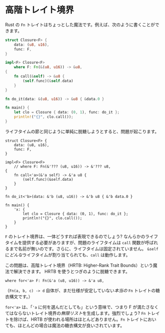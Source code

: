 <!--
# Higher-Rank Trait Bounds (HRTBs)
-->

# 高階トレイト境界

<!--
Rust's `Fn` traits are a little bit magic. For instance, we can write the
following code:
-->

Rust の `Fn` トレイトはちょっとした魔法です。例えば、次のように書くことができます。

```rust
struct Closure<F> {
    data: (u8, u16),
    func: F,
}

impl<F> Closure<F>
    where F: Fn(&(u8, u16)) -> &u8,
{
    fn call(&self) -> &u8 {
        (self.func)(&self.data)
    }
}

fn do_it(data: &(u8, u16)) -> &u8 { &data.0 }

fn main() {
    let clo = Closure { data: (0, 1), func: do_it };
    println!("{}", clo.call());
}
```

<!--
If we try to naively desugar this code in the same way that we did in the
lifetimes section, we run into some trouble:
-->

ライフタイムの節と同じように単純に脱糖しようとすると、問題が起こります。

```rust,ignore
struct Closure<F> {
    data: (u8, u16),
    func: F,
}

impl<F> Closure<F>
    // where F: Fn(&'??? (u8, u16)) -> &'??? u8,
{
    fn call<'a>(&'a self) -> &'a u8 {
        (self.func)(&self.data)
    }
}

fn do_it<'b>(data: &'b (u8, u16)) -> &'b u8 { &'b data.0 }

fn main() {
    'x: {
        let clo = Closure { data: (0, 1), func: do_it };
        println!("{}", clo.call());
    }
}
```

<!--
How on earth are we supposed to express the lifetimes on `F`'s trait bound? We
need to provide some lifetime there, but the lifetime we care about can't be
named until we enter the body of `call`! Also, that isn't some fixed lifetime;
`call` works with *any* lifetime `&self` happens to have at that point.
-->

`F` のトレイト境界は、一体どうすれば表現できるのでしょう?
なんらかのライフタイムを提供する必要がありますが、問題のライフタイムは `call` 関数が呼ばれるまで名前が無いのです。さらに、ライフタイムは固定されていません。
`&self` に*どんな*ライフタイムが割り当てられても、`call` は動作します。

<!--
This job requires The Magic of Higher-Rank Trait Bounds (HRTBs). The way we
desugar this is as follows:
-->

この問題は、高階トレイト境界（HRTB: Higher-Rank Trait Bounds）という魔法で解決できます。
HRTB を使うとつぎのように脱糖できます。

```rust,ignore
where for<'a> F: Fn(&'a (u8, u16)) -> &'a u8,
```

<!--
(Where `Fn(a, b, c) -> d` is itself just sugar for the unstable *real* `Fn`
trait)
-->

（`Fn(a, b, c) -> d` 自体が、まだ仕様が安定していない*本当の* `Fn` トレイトの糖衣構文です。）

<!--
`for<'a>` can be read as "for all choices of `'a`", and basically produces an
*infinite list* of trait bounds that F must satisfy. Intense. There aren't many
places outside of the `Fn` traits where we encounter HRTBs, and even for
those we have a nice magic sugar for the common cases.
-->

`for<'a>` は、「`'a` に何を選んだとしても」という意味で、つまり F が満たさなくてはならないトレイト境界の*無限リスト*を生成します。強烈でしょう?
`Fn` トレイトを除けば、HRTB が使われる場所はほとんどありません。`Fn` トレイトにおいても、ほとんどの場合は魔法の糖衣構文が良いされています。
